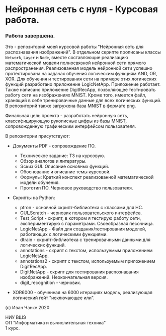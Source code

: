 # Нейронная сеть с нуля - Курсовая работа.
### Работа завершена.

Это - репозиторий моей курсовой работы "Нейронная сеть для распознавания изображений". В отдельном скрипте прописаны классы `Network`, `Layer` и `Node`, вместе составляющие реализацию математической модели полносвязной нейронной сети прямого распространения. Реализованная модель нейронной сети успешно протестирована на задачах обучения логическим функциям AND, OR, XOR.
Для обучения и тестирования сети на примере этих логических функций разработано приложение LogicNetApp. Приложение работает.
Также написано приложение DigitRecApp, позволяющее тестировать работу сети на изображениях MNIST.
Кроме того, имеется файл, хранящий в себе тренировачные данные для всех логических функций. В репозиторий также загружена база MNIST в формате png.

Финальная цель проекта - разработать нейронную сеть, классифицирующую рукописные цифры из базы MNIST, сопровожденную графическим интерфейсом пользователя.

В репозитории присутствуют:
* Документы PDF - сопровождение ПО.
    * Техническое задание: ТЗ на курсовую.
    * Обзор аналогов и литературы.
    * Эскиз GUI. Описание основных функций.
    * Обоснование и описание темы курсовой.
    * Формулы: Краткий конспект реализованной математической модели обучения.
    * Прототип ПО. Черновое руководство пользователя.
    
* Скрипты на Python:
    * ptron - основной скрипт-библиотека с классами для НС.
    * GUI_Scratch - черновик пользовательского интерфейса. 
    * Test_Script - скрипт, в котором я тестирую работу сети, экспериментирую с параметрами. Своеобразная песочница.
    * LogicNetApp - Файл для создания/тестирования моделей, работающих с логическими функциями.
    * dtrain - скрипт-библиотека с тренировачными данными для логических функций.
    * annotations - скрипт с текстом, используемым приложением LogicNetApp.
    * annotations2 - скрипт с текстом, используемым приложением DigitRecApp.
    * DigitNetApp - скрипт для тестирования распознавания изображений. Неокончательная версия.
    * digit_recognition - черновик.

* XOR6000 - обученная на 6000 итерациях модель, реализующая логический гейт "исключающее или".

(c) Иван Чанке 2020

НИУ ВШЭ\
ОП "Информатика и вычислительная техника"\
1 курс.
